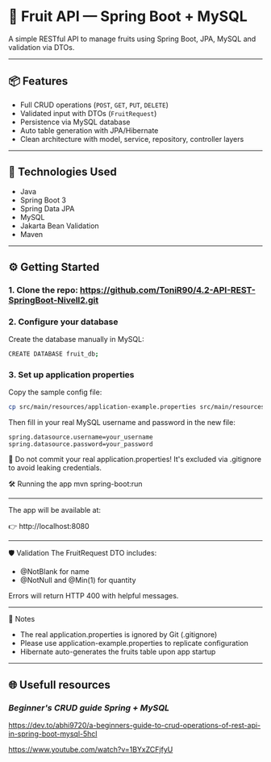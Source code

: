 # 🍍 Fruit API — Spring Boot + MySQL

A simple RESTful API to manage fruits using Spring Boot, JPA, MySQL and validation via DTOs.

---

## 📦 Features

- Full CRUD operations (`POST`, `GET`, `PUT`, `DELETE`)  
- Validated input with DTOs (`FruitRequest`)  
- Persistence via MySQL database  
- Auto table generation with JPA/Hibernate  
- Clean architecture with model, service, repository, controller layers

---

## 🚀 Technologies Used

- Java
- Spring Boot 3  
- Spring Data JPA  
- MySQL  
- Jakarta Bean Validation  
- Maven

---

## ⚙️ Getting Started

### 1. Clone the repo: https://github.com/ToniR90/4.2-API-REST-SpringBoot-Nivell2.git


### 2. Configure your database

Create the database manually in MySQL: 

```bash
CREATE DATABASE fruit_db;
```


### 3. Set up application properties

Copy the sample config file:

```bash
cp src/main/resources/application-example.properties src/main/resources/application.properties
```

Then fill in your real MySQL username and password in the new file:

```
spring.datasource.username=your_username
spring.datasource.password=your_password
```


🛑 Do not commit your real application.properties!
It's excluded via .gitignore to avoid leaking credentials.

🛠️ Running the app
mvn spring-boot:run

---

The app will be available at:

👉 http://localhost:8080

---

🛡️ Validation
The FruitRequest DTO includes:
- @NotBlank for name
- @NotNull and @Min(1) for quantity
  
Errors will return HTTP 400 with helpful messages.

---

📝 Notes
- The real application.properties is ignored by Git (.gitignore)
- Please use application-example.properties to replicate configuration
- Hibernate auto-generates the fruits table upon app startup

---

## 🌐 Usefull resources

### _*Beginner's CRUD guide Spring + MySQL*_

https://dev.to/abhi9720/a-beginners-guide-to-crud-operations-of-rest-api-in-spring-boot-mysql-5hcl


https://www.youtube.com/watch?v=1BYxZCFjfyU



